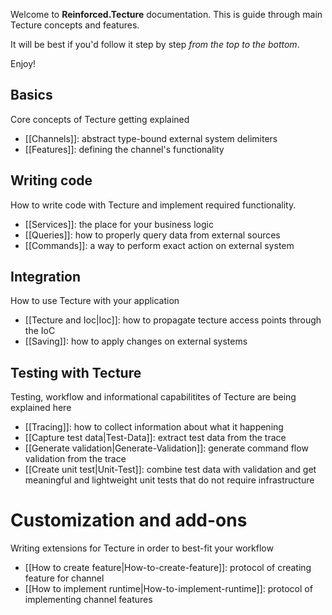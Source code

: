 Welcome to **Reinforced.Tecture** documentation. This is guide through main Tecture concepts and features. 

It will be best if you'd follow it step by step *from the top to the bottom*.

Enjoy!

## Basics
Core concepts of Tecture getting explained
 - [[Channels]]: abstract type-bound external system delimiters
 - [[Features]]: defining the channel's functionality
## Writing code
How to write code with Tecture and implement required functionality.
 - [[Services]]: the place for your business logic
 - [[Queries]]: how to properly query data from external sources
 - [[Commands]]: a way to perform exact action on external system
## Integration
How to use Tecture with your application
 - [[Tecture and Ioc|Ioc]]: how to propagate tecture access points through the IoC
 - [[Saving]]: how to apply changes on external systems
## Testing with Tecture
Testing, workflow and informational capabilitites of Tecture are being explained here
 - [[Tracing]]: how to collect information about what it happening
 - [[Capture test data|Test-Data]]: extract test data from the trace
 - [[Generate validation|Generate-Validation]]: generate command flow validation from the trace
 - [[Create unit test|Unit-Test]]: combine test data with validation and get meaningful and lightweight unit tests that do not require infrastructure
# Customization and add-ons
Writing extensions for Tecture in order to best-fit your workflow
 - [[How to create feature|How-to-create-feature]]: protocol of creating feature for channel
 - [[How to implement runtime|How-to-implement-runtime]]: protocol of implementing channel features
